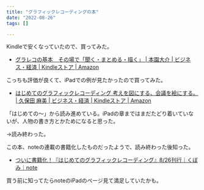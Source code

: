 ```yaml
---
title: "グラフィックレコーディングの本"
date: "2022-08-26"
tags: []

---
```


Kindleで安くなっていたので、買ってみた。

- [グラレコの基本　その場で「聞く・まとめる・描く」 | 本園大介 | ビジネス・経済 | Kindleストア | Amazon](https://www.amazon.co.jp/gp/product/B09GKDT75R)

こっちも評価が良くて、iPadでの例が見たかったので買ってみた。

- [はじめてのグラフィックレコーディング 考えを図にする、会議を絵にする。 | 久保田 麻美 | ビジネス・経済 | Kindleストア | Amazon](https://www.amazon.co.jp/gp/product/B08CK437LG)

「はじめての～」から読み進めている。iPadの章まではまだたどり着いていないが、人物の書き方とかためになると思った。

→読み終わった。

この本、noteの連載の書籍化したものだったようで、読み終わった後知った。

- [ついに書籍化！『はじめてのグラフィックレコーディング』8/26刊行｜くぼみ｜note](https://note.com/kuboasa/n/n03c1761ecc8a?magazine_key=m1a133619a3a7)

買う前に知ってたらnoteのiPadのページ見て満足していたかも。
